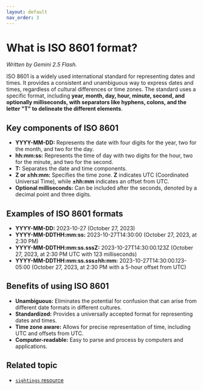 ```yaml
---
layout: default
nav_order: 3
---
```


# What is ISO 8601 format?

*Written by Gemini 2.5 Flash.*

ISO 8601 is a widely used international standard for representing dates and times. It provides a consistent and unambiguous way to express dates and times, regardless of cultural differences or time zones. The standard uses a specific format, including **year, month, day, hour, minute, second, and optionally milliseconds, with separators like hyphens, colons, and the letter "T" to delineate the different elements**.

## Key components of ISO 8601

- **YYYY-MM-DD:** Represents the date with four digits for the year, two for the month, and two for the day.
- **hh:mm:ss:** Represents the time of day with two digits for the hour, two for the minute, and two for the second.
- **T:** Separates the date and time components. 
- **Z or ±hh:mm:** Specifies the time zone. **Z** indicates UTC (Coordinated Universal Time), while **±hh:mm** indicates an offset from UTC.
- **Optional milliseconds:** Can be included after the seconds, denoted by a decimal point and three digits.

## Examples of ISO 8601 formats

- **YYYY-MM-DD:** 2023-10-27 (October 27, 2023)
- **YYYY-MM-DDTHH:mm:ss:** 2023-10-27T14:30:00 (October 27, 2023, at 2:30 PM)
- **YYYY-MM-DDTHH:mm:ss.sssZ:** 2023-10-27T14:30:00.123Z (October 27, 2023, at 2:30 PM UTC with 123 milliseconds) 
- **YYYY-MM-DDTHH:mm:ss.sss±hh:mm:** 2023-10-27T14:30:00.123-05:00 (October 27, 2023, at 2:30 PM with a 5-hour offset from UTC)

## Benefits of using ISO 8601

- **Unambiguous:** Eliminates the potential for confusion that can arise from different date formats in different cultures.
- **Standardized:** Provides a universally accepted format for representing dates and times.
- **Time zone aware:** Allows for precise representation of time, including UTC and offsets from UTC.
- **Computer-readable:** Easy to parse and process by computers and applications.

## Related topic

* [`sightings` resource](./sightings-resource/sightings-resource.md)
